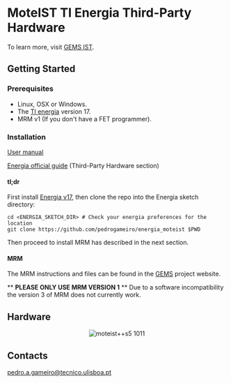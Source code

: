 # MoteIST TI Energia Third-Party Hardware

To learn more, visit [GEMS IST](http://leme.tagus.ist.utl.pt/gems/PmWiki/index.php/Projects/MoteIST).

## Getting Started

### Prerequisites

* Linux, OSX or Windows.
* The [TI energia](http://www.energia.nu/) version 17.
* MRM v1 (If you don't have a FET programmer).

### Installation

[User manual](https://github.com/pedrogameiro/energia_moteist/blob/docs/moteist-energia-manualv2.pdf)

[Energia official guide](http://energia.nu/Guide_Environment.html) (Third-Party Hardware section)

#### tl;dr
First install [Energia v17](http://energia.nu/), then clone the repo into the Energia sketch directory: 
```shell
cd <ENERGIA_SKETCH_DIR> # Check your energia preferences for the location
git clone https://github.com/pedrogameiro/energia_moteist $PWD
```
Then proceed to install MRM has described in the next section.

#### MRM
The MRM instructions and files can be found in the [GEMS](http://leme.tagus.ist.utl.pt/gems/PmWiki/index.php/Projects/MoteIST) project website.

** **PLEASE ONLY USE MRM VERSION 1** **
Due to a software incompatibility the version 3 of MRM does not currently work.

## Hardware

<p align="center">
  <img src="http://leme.tagus.ist.utl.pt/gems/PmWiki/index.php/Projects/MoteIST?action=download&upname=fotos5.jpg" alt="moteist++s5 1011" >
</p>

## Contacts
[pedro.a.gameiro@tecnico.ulisboa.pt](mailto:pedro.a.gameiro@tecnico.ulisboa.pt) 
